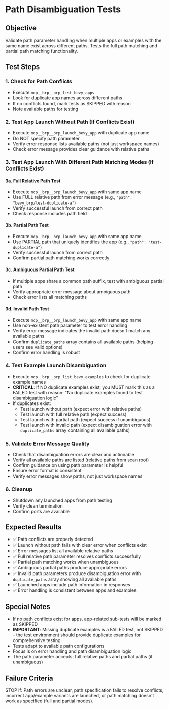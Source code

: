 # Path Disambiguation Tests

## Objective
Validate path parameter handling when multiple apps or examples with the same name exist across different paths. Tests the full path matching and partial path matching functionality.

## Test Steps

### 1. Check for Path Conflicts
- Execute `mcp__brp__brp_list_bevy_apps`
- Look for duplicate app names across different paths
- If no conflicts found, mark tests as SKIPPED with reason
- Note available paths for testing

### 2. Test App Launch Without Path (If Conflicts Exist)
- Execute `mcp__brp__brp_launch_bevy_app` with duplicate app name
- Do NOT specify path parameter
- Verify error response lists available paths (not just workspace names)
- Check error message provides clear guidance with relative paths

### 3. Test App Launch With Different Path Matching Modes (If Conflicts Exist)

#### 3a. Full Relative Path Test
- Execute `mcp__brp__brp_launch_bevy_app` with same app name
- Use FULL relative path from error message (e.g., `"path": "bevy_brp/test-duplicate-a"`)
- Verify successful launch from correct path
- Check response includes path field

#### 3b. Partial Path Test
- Execute `mcp__brp__brp_launch_bevy_app` with same app name
- Use PARTIAL path that uniquely identifies the app (e.g., `"path": "test-duplicate-a"`)
- Verify successful launch from correct path
- Confirm partial path matching works correctly

#### 3c. Ambiguous Partial Path Test
- If multiple apps share a common path suffix, test with ambiguous partial path
- Verify appropriate error message about ambiguous path
- Check error lists all matching paths

#### 3d. Invalid Path Test
- Execute `mcp__brp__brp_launch_bevy_app` with same app name
- Use non-existent path parameter to test error handling
- Verify error message indicates the invalid path doesn't match any available paths
- Confirm `duplicate_paths` array contains all available paths (helping users see valid options)
- Confirm error handling is robust

### 4. Test Example Launch Disambiguation
- Execute `mcp__brp__brp_list_bevy_examples` to check for duplicate example names
- **CRITICAL**: If NO duplicate examples exist, you MUST mark this as a FAILED test with reason: "No duplicate examples found to test disambiguation logic"
- If duplicates exist:
  - Test launch without path (expect error with relative paths)
  - Test launch with full relative path (expect success)
  - Test launch with partial path (expect success if unambiguous)
  - Test launch with invalid path (expect disambiguation error with `duplicate_paths` array containing all available paths)

### 5. Validate Error Message Quality
- Check that disambiguation errors are clear and actionable
- Verify all available paths are listed (relative paths from scan root)
- Confirm guidance on using path parameter is helpful
- Ensure error format is consistent
- Verify error messages show paths, not just workspace names

### 6. Cleanup
- Shutdown any launched apps from path testing
- Verify clean termination
- Confirm ports are available

## Expected Results
- ✅ Path conflicts are properly detected
- ✅ Launch without path fails with clear error when conflicts exist
- ✅ Error messages list all available relative paths
- ✅ Full relative path parameter resolves conflicts successfully
- ✅ Partial path matching works when unambiguous
- ✅ Ambiguous partial paths produce appropriate errors
- ✅ Invalid path parameters produce disambiguation error with `duplicate_paths` array showing all available paths
- ✅ Launched apps include path information in responses
- ✅ Error handling is consistent between apps and examples

## Special Notes
- If no path conflicts exist for apps, app-related sub-tests will be marked as SKIPPED
- **IMPORTANT**: Missing duplicate examples is a FAILED test, not SKIPPED - the test environment should provide duplicate examples for comprehensive testing
- Tests adapt to available path configurations
- Focus is on error handling and path disambiguation logic
- The path parameter accepts: full relative paths and partial paths (if unambiguous)

## Failure Criteria
STOP if: Path errors are unclear, path specification fails to resolve conflicts, incorrect app/example variants are launched, or path matching doesn't work as specified (full and partial modes).

